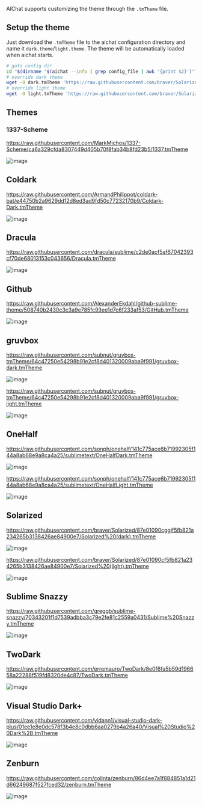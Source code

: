 AIChat supports customizing the theme through the `.tmTheme` file.

## Setup the theme

Just download the `.tmTheme` file to the aichat configuration directory and name it `dark.theme`/`light.theme`. The theme will be automatically loaded when aichat starts.

```sh
# goto config dir
cd "$(dirname "$(aichat --info | grep config_file | awk '{print $2}')")"
# override dark theme
wget -O dark.tmTheme 'https://raw.githubusercontent.com/braver/Solarized/87e01090cf5fb821a234265b3138426ae84900e7/Solarized%20(dark).tmTheme'
# override light theme
wget -O light.tmTheme 'https://raw.githubusercontent.com/braver/Solarized/87e01090cf5fb821a234265b3138426ae84900e7/Solarized%20(light).tmTheme'
```

## Themes

### 1337-Scheme

https://raw.githubusercontent.com/MarkMichos/1337-Scheme/ca6a329cfda8307449d405b70f8fab34b8fd23b5/1337.tmTheme

![image](https://github.com/sigoden/aichat/assets/4012553/2efd7078-077f-4949-a08f-5c19c50097a7)

## Coldark

https://raw.githubusercontent.com/ArmandPhilippot/coldark-bat/e44750b2a9629dd12d8ed3ad9fd50c77232170b9/Coldark-Dark.tmTheme

![image](https://github.com/sigoden/aichat/assets/4012553/05d9b71b-3d32-4621-80f4-9676f190122c)

## Dracula

https://raw.githubusercontent.com/dracula/sublime/c2de0acf5af67042393cf70de68013153c043656/Dracula.tmTheme

![image](https://github.com/sigoden/aichat/assets/4012553/1422864d-4b25-4b4c-8eb8-34047dd5c525)

## Github

https://raw.githubusercontent.com/AlexanderEkdahl/github-sublime-theme/508740b2430c3c3a9e785fc93ee1d7c6f233af53/GitHub.tmTheme

![image](https://github.com/sigoden/aichat/assets/4012553/235343c3-9827-4a60-be3a-906c48c0b000)

## gruvbox

https://raw.githubusercontent.com/subnut/gruvbox-tmTheme/64c47250e54298b91e2cf8d401320009aba9f991/gruvbox-dark.tmTheme

![image](https://github.com/sigoden/aichat/assets/4012553/00053c50-958f-45f6-b964-d4908e87699d)

https://raw.githubusercontent.com/subnut/gruvbox-tmTheme/64c47250e54298b91e2cf8d401320009aba9f991/gruvbox-light.tmTheme

![image](https://github.com/sigoden/aichat/assets/4012553/1e9e8684-39f7-43d8-97b2-37d15385536a)

## OneHalf

https://raw.githubusercontent.com/sonph/onehalf/141c775ace6b71992305f144a8ab68e9a8ca4a25/sublimetext/OneHalfDark.tmTheme

![image](https://github.com/sigoden/aichat/assets/4012553/0ba48832-7ec0-43a8-8764-3deefa4a2197)

https://raw.githubusercontent.com/sonph/onehalf/141c775ace6b71992305f144a8ab68e9a8ca4a25/sublimetext/OneHalfLight.tmTheme

![image](https://github.com/sigoden/aichat/assets/4012553/a40f6753-0842-46ed-8721-e00b97ef955a)

## Solarized

https://raw.githubusercontent.com/braver/Solarized/87e01090cggjf5fb821a234265b3138426ae84900e7/Solarized%20(dark).tmTheme

![image](https://github.com/sigoden/aichat/assets/4012553/71cae191-cde1-428e-bed4-89e7ebea4b6d)

https://raw.githubusercontent.com/braver/Solarized/87e01090cf5fb821a234265b3138426ae84900e7/Solarized%20(light).tmTheme

![image](https://github.com/sigoden/aichat/assets/4012553/e8742540-e3b7-4eca-b3ba-f8f324624514)

## Sublime Snazzy

https://raw.githubusercontent.com/greggb/sublime-snazzy/70343201f1d7539adbba3c79e2fe81c2559a0431/Sublime%20Snazzy.tmTheme

![image](https://github.com/sigoden/aichat/assets/4012553/38481875-96a8-4b2b-9a1e-602af4f06d5b)

## TwoDark

https://raw.githubusercontent.com/erremauro/TwoDark/8e0f6fa5b59d196658a22288f519fd8320de4c87/TwoDark.tmTheme

![image](https://github.com/sigoden/aichat/assets/4012553/555b199b-7f68-43de-a71b-510f8fcdfe7c)

## Visual Studio Dark+

https://raw.githubusercontent.com/vidann1/visual-studio-dark-plus/01ee1e8e0dc578f3b4e8c0dbb6aa0279b4a26a40/Visual%20Studio%20Dark%2B.tmTheme

![image](https://github.com/sigoden/aichat/assets/4012553/d80f0068-d200-4ee2-ac22-f55133214f59)

## Zenburn

https://raw.githubusercontent.com/colinta/zenburn/86d4ee7a1f884851a1d21d66249687f527fced32/zenburn.tmTheme

![image](https://github.com/sigoden/aichat/assets/4012553/e28e6498-3ca0-46cb-aa6a-0a491e16470a)
